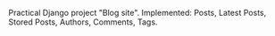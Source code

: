 Practical Django project "Blog site". 
Implemented: Posts, Latest Posts, Stored Posts, Authors, Comments, Tags.
